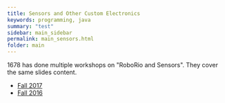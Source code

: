 ```yaml
---
title: Sensors and Other Custom Electronics
keywords: programming, java
summary: "test"
sidebar: main_sidebar
permalink: main_sensors.html
folder: main
---
```


1678 has done multiple workshops on "RoboRio and Sensors". They cover the same slides content.
- [Fall 2017](https://www.youtube.com/watch?v=tKSH2k5lTLs)
- [Fall 2016](https://www.youtube.com/watch?v=vhjChjfEvhM)